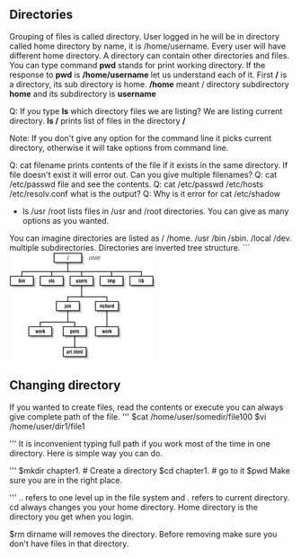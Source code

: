 ## Directories
Grouping of files is called directory. User logged in he will be in directory called home directory by name, it is /home/username.
Every user will have different home directory.
A directory can contain other directories and files.  You can type command
**pwd** stands for print working directory. If the response to **pwd** is **/home/username** let us understand each of it.
First **/** is a directory, its sub directory is home. **/home** meant / directory subdirectory **home** and its subdirectory is **username**

Q: If you type **ls** which directory files we are listing? We are listing current directory.
**ls /** prints list of files in the directory **/**

Note: If you don't give any option for the command line it picks current directory, otherwise it will take options from command line.

Q: cat filename prints contents of the file if it exists in the same directory. If file doesn't exist it will error out. Can you give multiple filenames?
Q: cat /etc/passwd file and see the contents. 
Q: cat /etc/passwd /etc/hosts /etc/resolv.conf what is the output?
Q: Why is it error for cat /etc/shadow

 - ls /usr /root  lists files in /usr and /root directories. You can give as many options as you wanted.
 
 You can imagine directories are listed as
                                /
    /home.   /usr    /bin  /sbin.  /local /dev. multiple subdirectories.
    Directories are inverted tree structure.
    ```
<img title="Unix dir tree" alt="Unix Dir tree" src="./unixdir.png">

## Changing directory
If you wanted to create files, read the contents or execute you can always give complete path of the file.
'''
$cat /home/user/somedir/file100
$vi /home/user/dir1/file1

'''
It is inconvenient typing full path if you work most of the time in one directory. Here is simple way you can do.

'''
$mkdir chapter1.  # Create a directory
$cd chapter1. # go to it
$pwd    Make sure you are in the right place.

'''
.. refers to one level up in the file system and . refers to current directory.
cd always changes you your home directory. Home directory is the directory you get when you login.

$rm dirname will removes the directory. Before removing make sure you don't have files in that directory.
